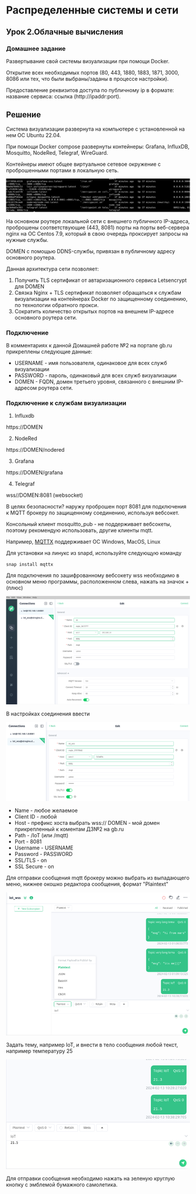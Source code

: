# Распределенные системы и сети

## Урок 2.Облачные вычисления

### Домашнее задание

Развертывание свой системы визуализации при помощи Docker.

Открытие всех необходимых портов (80, 443, 1880, 1883, 1871, 3000, 8086 или тех, что были выбраны/заданы в процессе настройки).

Предоставление реквизитов доступа по публичному ip в формате: название сервиса: ссылка (http://ipaddr:port).

## Решение

Система визуализации развернута на компьютере с установленной на нем ОС Ubuntu 22.04.

При помощи Docker compose развернуты контейнеры: Grafana, InfluxDB, Mosquitto, NodeRed, Telegraf, WireGuard.

Контейнеры имеют общее виртуальное сетевое окружение с проброшенными портами в локальную сеть.

<img src=pics/00.png>

На основном роутере локальной сети с внешнего публичного IP-адреса, проброшены соответствующие (443, 8081) порты на порты веб-сервера nginx на ОС Centos 7.9, который в свою очередь проксирует запросы на нужные службы.

DOMEN с помощью DDNS-службы, привязан в публичному адресу основного роутера.

Данная архитектура сети позволяет:

1. Получить TLS сертификат от автаризационного сервиса Letsencrypt для DOMEN
2. Связка Nginx + TLS сертификат позволяет обращаться к службам визуализации на контейнерах Docker по защищенному соединению, по технологии обратного прокси.
3. Сократить количество открытых портов на внешнем IP-адресе основного роутера сети.

### Подключение

В комментариях к данной Домашней работе №2 на портале gb.ru прикреплены следующие данные:

- USERNAME - имя пользователя, одинаковое для всех служб визуализации
- PASSWORD - пароль, одинаковый для всех служб визуализации
- DOMEN - FQDN, домен третьего уровня, связанного с внешним IP-адресом роутера сети.

### Подключение к службам визуализации

1. Influxdb

https://DOMEN

2. NodeRed

https://DOMEN/nodered

3. Grafana

https://DOMEN/grafana

4. Telegraf

wss//DOMEN:8081 (websocket)

В целях безопасности? наружу проброшен порт 8081 для подключения к MQTT брокеру по защищенному соединению, используя вебсокет.

Консольный клиент mosquitto_pub - не поддерживает вебсокеты, поэтому рекомендую использовать, другие клиенты mqtt.

Например, [MQTTX](https://mqttx.app/) поддерживает ОС Windows, MacOS, Linux

Для установки на линукс из snapd, используйте следующую команду

```
snap install mqttx
```

Для подключения по зашифрованному вебсокету wss необходимо в основном меню программы, расположенном слева, нажать на значок + (плюс)

<img src=pics/01.png>

В настройках соединения ввести

<img src=pics/02.png>

- Name - любое желаемое
- Client ID - любой
- Host - префикс хоста выбрать wss:// DOMEN - мой домен прикрепленный к коментам ДЗ№2 на gb.ru
- Path - /IoT (или /mqtt)
- Port - 8081
- Username - USERNAME
- Password - PASSWORD
- SSL/TLS - on
- SSL Secure - on

Для отправки сообщения mqtt брокеру можно выбрать из выпадающего меню, нижнее окошко редактора сообщения, формат "Plaintext"

<img src=pics/03.png>

Задать тему, например IoT, и внести в тело сообщения любой текст, например температуру 25

<img src=pics/04.png>

Для отправки сообщения необходимо нажать на зеленую круглую кнопку с эмблемой бумажного самолетика.
